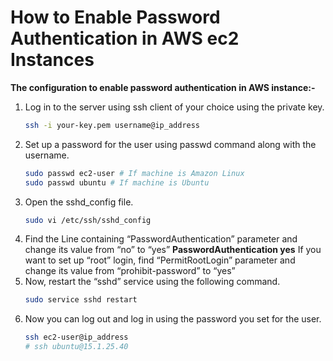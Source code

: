# How to Enable Password Authentication in AWS ec2 Instances #

**The configuration to enable password authentication in AWS instance:-**

1. Log in to the server using ssh client of your choice using the private key.
    ```bash
    ssh -i your-key.pem username@ip_address
    ```
2. Set up a password for the user using passwd command along with the username.
   ```bash
   sudo passwd ec2-user # If machine is Amazon Linux
   sudo passwd ubuntu # If machine is Ubuntu
   ```
3. Open the sshd_config file.
   ```bash 
   sudo vi /etc/ssh/sshd_config
   ```
4. Find the Line containing “PasswordAuthentication” parameter and change its value from “no” to “yes”
   **PasswordAuthentication yes**
   If you want to set up “root” login, find “PermitRootLogin” parameter and change its value from “prohibit-password” to
   “yes”
5. Now, restart the “sshd” service using the following command.
   ```bash
   sudo service sshd restart
   ```
6. Now you can log out and log in using the password you set for the user.
   ```bash
   ssh ec2-user@ip_address
   # ssh ubuntu@15.1.25.40
   ```